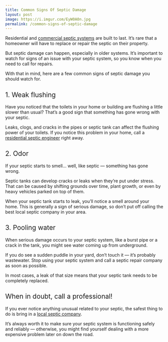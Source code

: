 ```yaml
---
title: Common Signs Of Septic Damage
layout: post
image: https://i.imgur.com/EyW0A0n.jpg
permalink: /common-signs-of-septic-damage
---
```


<p><span style="font-weight: 400;">Residential and <a href="https://www.nexgenseptics.com/septic-systems-penryn-ca/" target="_blank" rel="noopener">commercial septic systems</a> are built to last. It&rsquo;s rare that a homeowner will have to replace or repair the septic on their property.&nbsp;</span></p> <p><span style="font-weight: 400;">But septic damage can happen, especially in older systems. It&rsquo;s important to watch for signs of an issue with your septic system, so you know when you need to call for repairs.&nbsp;</span></p> <p><span style="font-weight: 400;">With that in mind, here are a few common signs of septic damage you should watch for.&nbsp;</span></p> <h2><span style="font-weight: 400;">1. Weak flushing</span></h2> <p><span style="font-weight: 400;">Have you noticed that the toilets in your home or building are flushing a little slower than usual? That&rsquo;s a good sign that something has gone wrong with your septic.&nbsp;</span></p> <p><span style="font-weight: 400;">Leaks, clogs, and cracks in the pipes or septic tank can affect the flushing power of your toilets. If you notice this problem in your home, call a <a href="https://www.nexgenseptics.com/septic-systems-loomis-ca/" target="_blank" rel="noopener">residential septic engineer</a> right away.&nbsp;</span></p> <h2><span style="font-weight: 400;">2. Odor</span></h2> <p><span style="font-weight: 400;">If your septic starts to smell&hellip; well, like septic &mdash; something has gone wrong.&nbsp;</span></p> <p><span style="font-weight: 400;">Septic tanks can develop cracks or leaks when they&rsquo;re put under stress. That can be caused by shifting grounds over time, plant growth, or even by heavy vehicles parked on top of them.&nbsp;</span></p> <p><span style="font-weight: 400;">When your septic tank starts to leak, you&rsquo;ll notice a smell around your home. This is generally a sign of serious damage, so don&rsquo;t put off calling the best local septic company in your area.&nbsp;</span></p> <h2><span style="font-weight: 400;">3. Pooling water</span></h2> <p><span style="font-weight: 400;">When serious damage occurs to your septic system, like a burst pipe or a crack in the tank, you might see water coming up from underground.&nbsp;&nbsp;</span></p> <p><span style="font-weight: 400;">If you do see a sudden puddle in your yard, don&rsquo;t touch it &mdash; it&rsquo;s probably wastewater. Stop using your septic system and call a septic repair company as soon as possible.&nbsp;</span></p> <p><span style="font-weight: 400;">In most cases, a leak of that size means that your septic tank needs to be completely replaced.</span></p> <h2><span style="font-weight: 400;">When in doubt, call a professional!</span></h2> <p><span style="font-weight: 400;">If you ever notice anything unusual related to your septic, the safest thing to do is bring in a <a href="https://www.nexgenseptics.com/septic-systems-roseville-ca/" target="_blank" rel="noopener">local septic company</a>.&nbsp;</span></p> <p><span style="font-weight: 400;">It&rsquo;s always worth it to make sure your septic system is functioning safely and reliably &mdash; otherwise, you might find yourself dealing with a more expensive problem later on down the road.&nbsp;</span></p> 
